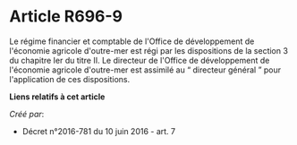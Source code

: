 # Article R696-9

Le régime financier et comptable de l'Office de développement de l'économie agricole d'outre-mer est régi par les
dispositions de la section 3 du chapitre Ier du titre II. Le directeur de l'Office de développement de l'économie agricole
d'outre-mer est assimilé au “ directeur général ” pour l'application de ces dispositions.

**Liens relatifs à cet article**

_Créé par_:

  - Décret n°2016-781 du 10 juin 2016 - art. 7
